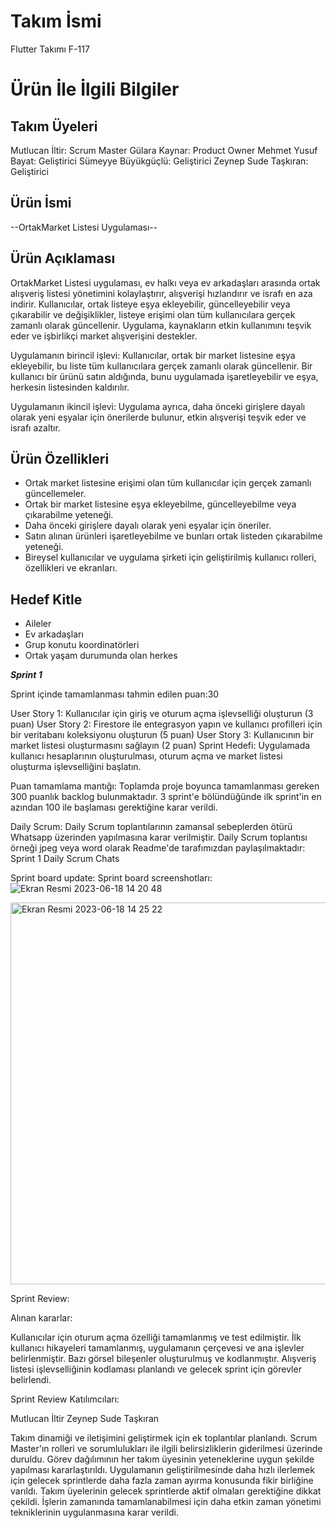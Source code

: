 # Takım İsmi
Flutter Takımı F-117

# Ürün İle İlgili Bilgiler
## Takım Üyeleri
Mutlucan İltir: Scrum Master 
Gülara Kaynar: Product Owner
Mehmet Yusuf Bayat: Geliştirici
Sümeyye Büyükgüçlü: Geliştirici
Zeynep Sude Taşkıran: Geliştirici

## Ürün İsmi
--OrtakMarket Listesi Uygulaması--

## Ürün Açıklaması
OrtakMarket Listesi uygulaması, ev halkı veya ev arkadaşları arasında ortak alışveriş listesi yönetimini kolaylaştırır, alışverişi hızlandırır ve israfı en aza indirir. Kullanıcılar, ortak listeye eşya ekleyebilir, güncelleyebilir veya çıkarabilir ve değişiklikler, listeye erişimi olan tüm kullanıcılara gerçek zamanlı olarak güncellenir. Uygulama, kaynakların etkin kullanımını teşvik eder ve işbirlikçi market alışverişini destekler.

Uygulamanın birincil işlevi: Kullanıcılar, ortak bir market listesine eşya ekleyebilir, bu liste tüm kullanıcılara gerçek zamanlı olarak güncellenir. Bir kullanıcı bir ürünü satın aldığında, bunu uygulamada işaretleyebilir ve eşya, herkesin listesinden kaldırılır.

Uygulamanın ikincil işlevi: Uygulama ayrıca, daha önceki girişlere dayalı olarak yeni eşyalar için önerilerde bulunur, etkin alışverişi teşvik eder ve israfı azaltır.

## Ürün Özellikleri
- Ortak market listesine erişimi olan tüm kullanıcılar için gerçek zamanlı güncellemeler.
- Ortak bir market listesine eşya ekleyebilme, güncelleyebilme veya çıkarabilme yeteneği.
- Daha önceki girişlere dayalı olarak yeni eşyalar için öneriler.
- Satın alınan ürünleri işaretleyebilme ve bunları ortak listeden çıkarabilme yeteneği.
- Bireysel kullanıcılar ve uygulama şirketi için geliştirilmiş kullanıcı rolleri, özellikleri ve ekranları.

## Hedef Kitle
- Aileler
- Ev arkadaşları
- Grup konutu koordinatörleri
- Ortak yaşam durumunda olan herkes

***Sprint 1***

Sprint içinde tamamlanması tahmin edilen puan:30 

User Story 1: Kullanıcılar için giriş ve oturum açma işlevselliği oluşturun (3 puan)
User Story 2: Firestore ile entegrasyon yapın ve kullanıcı profilleri için bir veritabanı koleksiyonu oluşturun (5 puan)
User Story 3: Kullanıcının bir market listesi oluşturmasını sağlayın (2 puan)
Sprint Hedefi: Uygulamada kullanıcı hesaplarının oluşturulması, oturum açma ve market listesi oluşturma işlevselliğini başlatın.

Puan tamamlama mantığı: Toplamda proje boyunca tamamlanması gereken 300 puanlık backlog bulunmaktadır. 3 sprint'e bölündüğünde ilk sprint'in en azından 100 ile başlaması gerektiğine karar verildi.

Daily Scrum: Daily Scrum toplantılarının zamansal sebeplerden ötürü Whatsapp üzerinden yapılmasına karar verilmiştir. Daily Scrum toplantısı örneği jpeg veya word olarak Readme'de tarafımızdan paylaşılmaktadır: Sprint 1 Daily Scrum Chats

Sprint board update: Sprint board screenshotları:![Ekran Resmi 2023-06-18 14 20 48](https://github.com/mutlucaniltir/Bootcamp2023/assets/115038215/c11df464-78c2-44d3-b73a-2cfaab64a8c1)


<img width="611" alt="Ekran Resmi 2023-06-18 14 25 22" src="https://github.com/mutlucaniltir/Bootcamp2023/assets/115038215/00d5d8d8-bbe0-4642-9309-94cb1424eda2">


Sprint Review:

Alınan kararlar:

Kullanıcılar için oturum açma özelliği tamamlanmış ve test edilmiştir.
İlk kullanıcı hikayeleri tamamlanmış, uygulamanın çerçevesi ve ana işlevler belirlenmiştir.
Bazı görsel bileşenler oluşturulmuş ve kodlanmıştır.
Alışveriş listesi işlevselliğinin kodlaması planlandı ve gelecek sprint için görevler belirlendi.

Sprint Review Katılımcıları:

Mutlucan İltir
Zeynep Sude Taşkıran

Takım dinamiği ve iletişimini geliştirmek için ek toplantılar planlandı.
Scrum Master'ın rolleri ve sorumlulukları ile ilgili belirsizliklerin giderilmesi üzerinde duruldu.
Görev dağılımının her takım üyesinin yeteneklerine uygun şekilde yapılması kararlaştırıldı.
Uygulamanın geliştirilmesinde daha hızlı ilerlemek için gelecek sprintlerde daha fazla zaman ayırma konusunda fikir birliğine varıldı.
Takım üyelerinin gelecek sprintlerde aktif olmaları gerektiğine dikkat çekildi.
İşlerin zamanında tamamlanabilmesi için daha etkin zaman yönetimi tekniklerinin uygulanmasına karar verildi.
